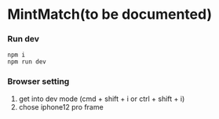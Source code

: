 # MintMatch(to be documented)

### Run dev

```
npm i
npm run dev
```

### Browser setting

1. get into dev mode (cmd + shift + i or ctrl + shift + i)
2. chose iphone12 pro frame
